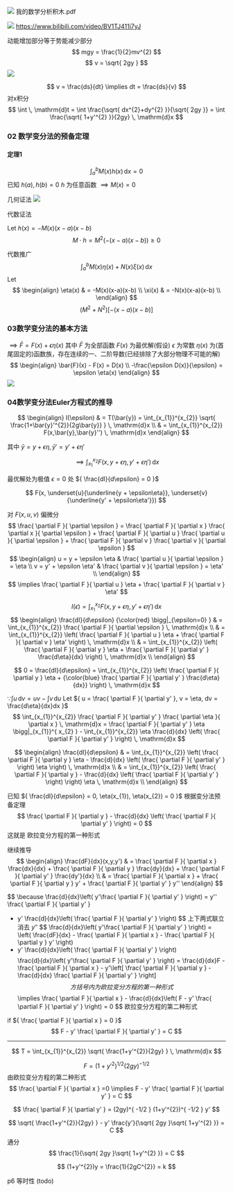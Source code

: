 
![](attachments/202306230951%20变分法解最速降线问题-.png)
我的数学分析积木.pdf

![](attachments/202306230951%20变分法解最速降线问题--1.png)
https://www.bilibili.com/video/BV1TJ411i7yJ

动能增加部分等于势能减少部分
$$
mgy = \frac{1}{2}mv^{2}
$$
$$
v = \sqrt{ 2gy }
$$
![](attachments/202306230951%20变分法解最速降线问题--2.png)

$$
v = \frac{ds}{dt} \implies  dt = \frac{ds}{v}
$$
对x积分
$$
\int  \, \mathrm{d}t = \int \frac{\sqrt{ dx^{2}+dy^{2} }}{\sqrt{ 2gy }} = \int \frac{\sqrt{ 1+y'^{2} }}{2gy} \, \mathrm{d}x 
$$

### 02 数学变分法的预备定理

#### 定理1
$$
\int_{a}^{b} M(x)h(x) \, \mathrm{d}x = 0
$$
已知  ${ h(a),h(b)=0 }$  ${ h }$ 为任意函数  ${ \implies M(x) = 0 }$ 

几何证法
![](attachments/202306230951%20变分法解最速降线问题--3.png)

代数证法

Let  ${ h(x) = -M(x)(x-a)(x-b) }$ 
$$
M\cdot h = M^{2}(-(x-a)(x-b)) \geq 0
$$

代数推广
$$
\int_{a}^{b} {M(x)\eta(x) + N(x)\xi(x)} \, \mathrm{d}x 
$$
Let 
$$
\begin{align}
\eta(x)  & = -M(x)(x-a)(x-b)  \\
\xi(x)  & = -N(x)(x-a)(x-b)  \\
\end{align}
$$
$$
(M^{2}+N^{2})[-(x-a)(x-b)]
$$

### 03数学变分法的基本方法

 ${ \implies \bar{F} = F(x) + \epsilon \eta(x) }$ 
其中 ${ \bar{F} }$ 为全部函数  ${ F(x) }$ 为最优解(假设) ${ \epsilon }$ 为常数  ${ \eta(x) }$ 为(首尾固定的)函数族，存在连续的一、二阶导数(已经排除了大部分物理不可能的解)
$$
\begin{align}
\bar{F}(x) - F(x) = D(x) \\
-\frac{\epsilon D(x)}{\epsilon} = \epsilon \eta(x)
\end{align}
$$
![](attachments/202306230951%20变分法解最速降线问题--4.png)

### 04数学变分法Euler方程式的推导

$$
\begin{align}
I(\epsilon)  & = T(\bar{y}) = \int_{x_{1}}^{x_{2}} \sqrt{ \frac{1+\bar{y}'^{2}}{2g\bar{y}} } \, \mathrm{d}x  \\
  & = \int_{x_{1}}^{x_{2}} F(x,\bar{y},\bar{y}'') \, \mathrm{d}x 
\end{align}
$$

其中 ${ \bar{y} = y + \epsilon \eta, \bar{y}' = y' + \epsilon \eta' }$ 

$$
\implies  
\int_{x_{1}}^{x_{2}} F(x, y + \epsilon\eta, y' + \epsilon\eta') \, \mathrm{d}x 
$$

最优解处为极值  ${ \epsilon = 0 }$ 处  ${ \frac{dI}{d\epsilon} = 0 }$ 

$$
F(x, \underset{u}{\underline{y + \epsilon\eta}}, \underset{v}{\underline{y' + \epsilon\eta'}})
$$

对 $F(x,u,v)$ 偏微分
$$
\frac{ \partial F }{ \partial \epsilon }  = 
\frac{ \partial F }{ \partial x } \frac{ \partial x }{ \partial \epsilon } + 
\frac{ \partial F }{ \partial u } \frac{ \partial u }{ \partial \epsilon } + 
\frac{ \partial F }{ \partial v } \frac{ \partial v }{ \partial \epsilon } 
$$
$$
\begin{align}
u = y + \epsilon \eta &  \frac{ \partial u }{ \partial \epsilon }  = \eta \\
v = y' + \epsilon \eta' &  \frac{ \partial v }{ \partial \epsilon }  = \eta' \\
\end{align}
$$
$$
\implies 
\frac{ \partial F }{ \partial u } \eta + 
\frac{ \partial F }{ \partial v } \eta' 
$$

$$
I(\epsilon) = \int_{x_{1}}^{x_{2}} F(x, y + \epsilon\eta, y' + \epsilon\eta') \, \mathrm{d}x 
$$
$$
\begin{align}
\frac{dI}{d\epsilon} {\color{red} \bigg|_{\epsilon=0} } & = 
\int_{x_{1}}^{x_{2}} \frac{ \partial F }{ \partial \epsilon }  \, \mathrm{d}x  \\
 & = \int_{x_{1}}^{x_{2}} \left( \frac{ \partial F }{ \partial u } \eta + \frac{ \partial F }{ \partial v } \eta'  \right) \, \mathrm{d}x  \\
 & = \int_{x_{1}}^{x_{2}} \left( \frac{ \partial F }{ \partial y } \eta + \frac{ \partial F }{ \partial y' } \frac{d\eta}{dx}  \right) \, \mathrm{d}x  \\
\end{align}
$$

$$
0 = \frac{dI}{d\epsilon} 
= \int_{x_{1}}^{x_{2}} \left( \frac{ \partial F }{ \partial y } \eta + {\color{blue} \frac{ \partial F }{ \partial y' } \frac{d\eta}{dx}}  \right) \, \mathrm{d}x 
$$

 ${ \because \int u \, \mathrm{d}v = uv - \int v \, \mathrm{d}u }$ 
Let  ${ u = \frac{ \partial F }{ \partial y' }, v = \eta, dv = \frac{d\eta}{dx}dx }$ 
$$
\int_{x_{1}}^{x_{2}} \frac{ \partial F }{ \partial y' } \frac{ \partial \eta }{ \partial x }  \, \mathrm{d}x =
\frac{ \partial F }{ \partial y' } \eta \bigg|_{x_{1}}^{ x_{2} }  - \int_{x_{1}}^{x_{2}} \eta  \frac{d}{dx} \left( \frac{ \partial F }{ \partial y' }  \right) \, \mathrm{d}x 
$$

$$
\begin{align}
\frac{dI}{d\epsilon} 
 & = \int_{x_{1}}^{x_{2}} \left( \frac{ \partial F }{ \partial y } \eta - \frac{d}{dx} \left( \frac{ \partial F }{ \partial y' }  \right) \eta \right) \, \mathrm{d}x  \\
 & = \int_{x_{1}}^{x_{2}} \left( \frac{ \partial F }{ \partial y } - \frac{d}{dx} \left( \frac{ \partial F }{ \partial y' } \right) \right) \eta \, \mathrm{d}x  \\
\end{align}
$$

已知 ${ \frac{dI}{d\epsilon} = 0, \eta(x_{1}), \eta(x_{2}) = 0 }$ 
根据变分法预备定理
$$
\frac{ \partial F }{ \partial y } - \frac{d}{dx} \left( \frac{ \partial F }{ \partial y' } \right) = 0
$$
这就是 欧拉变分方程的第一种形式

继续推导
$$
\begin{align}
\frac{dF}{dx}(x,y,y') & =  
\frac{ \partial F }{ \partial x } \frac{dx}{dx} +
\frac{ \partial F }{ \partial y } \frac{dy}{dx} +
\frac{ \partial F }{ \partial y' } \frac{dy'}{dx} \\
  &  = 
\frac{ \partial F }{ \partial x }  +
\frac{ \partial F }{ \partial y } y' +
\frac{ \partial F }{ \partial y' } y''  
\end{align}
$$

$$
\because \frac{d}{dx}\left( y'\frac{ \partial F }{ \partial y' }  \right) 
= y'' \frac{ \partial F }{ \partial y' }  
+ y' \frac{d}{dx}\left( \frac{ \partial F }{ \partial y' }  \right)
$$
上下两式联立消去 ${ y'' }$ 
$$
\frac{d}{dx}\left( y'\frac{ \partial F }{ \partial y' }  \right) =
\left( \frac{dF}{dx} - \frac{ \partial F }{ \partial x }  -
\frac{ \partial F }{ \partial y } y'  \right)
+ y' \frac{d}{dx}\left( \frac{ \partial F }{ \partial y' }  \right)
$$
$$
\frac{d}{dx}\left( y'\frac{ \partial F }{ \partial y' }  \right) =
\frac{d}{dx}F - \frac{ \partial F }{ \partial x } - y'\left[ \frac{ \partial F }{ \partial y } - \frac{d}{dx} \frac{ \partial F }{ \partial y' }  \right]
$$
方括号内为欧拉变分方程的第一种形式
$$
\implies 
\frac{ \partial F }{ \partial x }  - \frac{d}{dx}\left( F - y' \frac{ \partial F }{ \partial y' }  \right) = 0
$$
欧拉变分方程的第二种形式

if ${ \frac{ \partial F }{ \partial x } = 0 }$ 
$$
F - y' \frac{ \partial F }{ \partial y' }  = C
$$


---

$$
T = \int_{x_{1}}^{x_{2}} \sqrt{ \frac{1+y'^{2}}{2gy} } \, \mathrm{d}x 
$$

$$
F = (1+y'^{2})^{ 1/2 } (2gy)^{ -1/2 }
$$
由欧拉变分方程的第二种形式
$$
\frac{ \partial F }{ \partial x } =0 \implies  F - y' \frac{ \partial F }{ \partial y' } = C
$$

$$
\frac{ \partial F }{ \partial y' } = 
(2gy)^{ -1/2 }
(1+y'^{2})^{ -1/2 } y'
$$

$$
\sqrt{ \frac{1+y'^{2}}{2gy} } - y'  \frac{y'}{\sqrt{ 2gy }\sqrt{ 1+y'^{2} }} = C
$$
通分
$$
\frac{1}{\sqrt{ 2gy }\sqrt{ 1+y'^{2} }} = C
$$

$$
(1+y'^{2})y = \frac{1}{2gC^{2}} = k
$$

p6 等时性 (todo)